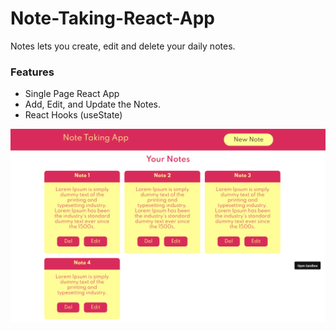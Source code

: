# Note-Taking-React-App
Notes lets you create, edit and delete your daily notes. 

### Features
- Single Page React App
- Add, Edit, and Update the Notes.
- React Hooks (useState)


![alt text](https://github.com/fahadaleem/Note-Taking-React-App/blob/main/Sample-image-1.png)
